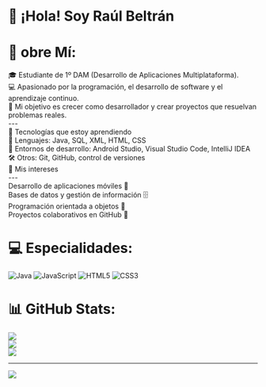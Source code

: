# 👋 ¡Hola! Soy Raúl Beltrán

# 💫 obre Mí:
🎓 Estudiante de 1º DAM (Desarrollo de Aplicaciones Multiplataforma).<br>💻 Apasionado por la programación, el desarrollo de software y el aprendizaje continuo.<br>🚀 Mi objetivo es crecer como desarrollador y crear proyectos que resuelvan problemas reales.<br>---<br>🔧 Tecnologías que estoy aprendiendo<br>🌱 Lenguajes: Java, SQL, XML, HTML, CSS<br>📱 Entornos de desarrollo: Android Studio, Visual Studio Code, IntelliJ IDEA<br>🛠️ Otros: Git, GitHub, control de versiones<br>📌 Mis intereses<br>---<br>Desarrollo de aplicaciones móviles 📱<br>Bases de datos y gestión de información 🗄️<br>Programación orientada a objetos 🔑<br>Proyectos colaborativos en GitHub 🤝<br>


# 💻 Especialidades:
![Java](https://img.shields.io/badge/java-%23ED8B00.svg?style=for-the-badge&logo=openjdk&logoColor=white) ![JavaScript](https://img.shields.io/badge/javascript-%23323330.svg?style=for-the-badge&logo=javascript&logoColor=%23F7DF1E) ![HTML5](https://img.shields.io/badge/html5-%23E34F26.svg?style=for-the-badge&logo=html5&logoColor=white) ![CSS3](https://img.shields.io/badge/css3-%231572B6.svg?style=for-the-badge&logo=css3&logoColor=white)
# 📊 GitHub Stats:
![](https://github-readme-stats.vercel.app/api?username=Raulbg05&theme=dark&hide_border=false&include_all_commits=false&count_private=false)<br/>
![](https://nirzak-streak-stats.vercel.app/?user=Raulbg05&theme=dark&hide_border=false)<br/>
![](https://github-readme-stats.vercel.app/api/top-langs/?username=Raulbg05&theme=dark&hide_border=false&include_all_commits=false&count_private=false&layout=compact)

---
[![](https://visitcount.itsvg.in/api?id=Raulbg05&icon=0&color=0)](https://visitcount.itsvg.in)

<!-- Proudly created with GPRM ( https://gprm.itsvg.in ) -->
